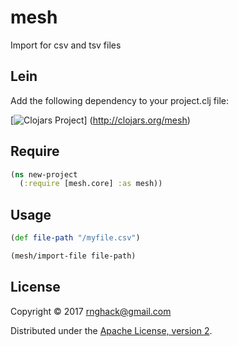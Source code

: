 # mesh

Import for csv and tsv files 

## Lein

Add the following dependency to your project.clj file:

[![Clojars Project](https://clojars.org/mesh/latest-version.svg)]
(http://clojars.org/mesh)

## Require

``` clj
(ns new-project
  (:require [mesh.core] :as mesh))

```

## Usage


``` clj
(def file-path "/myfile.csv")

(mesh/import-file file-path)

```


## License

Copyright © 2017 rnghack@gmail.com

Distributed under the [Apache License, version 2](http://www.apache.org/licenses/).
